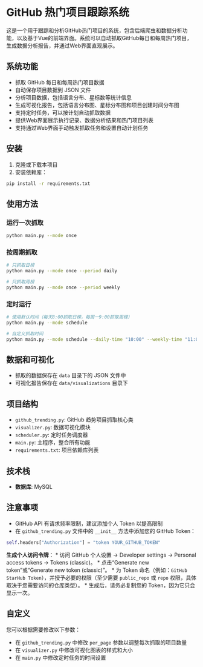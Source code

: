
# GitHub 热门项目跟踪系统

这是一个用于跟踪和分析GitHub热门项目的系统，包含后端爬虫和数据分析功能，以及基于Vue的前端界面。系统可以自动抓取GitHub每日和每周热门项目，生成数据分析报告，并通过Web界面直观展示。

## 系统功能

- 抓取 GitHub 每日和每周热门项目数据
- 自动保存项目数据到 JSON 文件
- 分析项目数据，包括语言分布、星标数等统计信息
- 生成可视化报告，包括语言分布图、星标分布图和项目创建时间分布图
- 支持定时任务，可以按计划自动抓取数据
- 提供Web界面展示执行记录、数据分析结果和热门项目列表
- 支持通过Web界面手动触发抓取任务和设置自动计划任务

## 安装

1. 克隆或下载本项目
2. 安装依赖库：

```bash
pip install -r requirements.txt
```

## 使用方法

### 运行一次抓取

```bash
python main.py --mode once
```

### 按周期抓取

```bash
# 只抓取日榜
python main.py --mode once --period daily

# 只抓取周榜
python main.py --mode once --period weekly
```

### 定时运行

```bash
# 使用默认时间（每天8:00抓取日榜，每周一9:00抓取周榜）
python main.py --mode schedule

# 自定义抓取时间
python main.py --mode schedule --daily-time "10:00" --weekly-time "11:00"
```

## 数据和可视化

- 抓取的数据保存在 `data` 目录下的 JSON 文件中
- 可视化报告保存在 `data/visualizations` 目录下

## 项目结构

- `github_trending.py`: GitHub 趋势项目抓取核心类
- `visualizer.py`: 数据可视化模块
- `scheduler.py`: 定时任务调度器
- `main.py`: 主程序，整合所有功能
- `requirements.txt`: 项目依赖库列表

## 技术栈

*   **数据库**: MySQL

## 注意事项

- GitHub API 有请求频率限制，建议添加个人 Token 以提高限制
- 在 `github_trending.py` 文件中的 `__init__` 方法中添加您的 GitHub Token：

```python
self.headers["Authorization"] = "token YOUR_GITHUB_TOKEN"
```
 **生成个人访问令牌**：
        *   访问 GitHub 个人设置 -> Developer settings -> Personal access tokens -> Tokens (classic)。
        *   点击“Generate new token”或“Generate new token (classic)”。
        *   为 Token 命名（例如：`GitHub StarHub Token`），并授予必要的权限（至少需要 `public_repo` 或 `repo` 权限，具体取决于您需要访问的仓库类型）。
        *   生成后，请务必复制您的 Token，因为它只会显示一次。

## 自定义

您可以根据需要修改以下参数：

- 在 `github_trending.py` 中修改 `per_page` 参数以调整每次抓取的项目数量
- 在 `visualizer.py` 中修改可视化图表的样式和大小
- 在 `main.py` 中修改定时任务的时间设置
